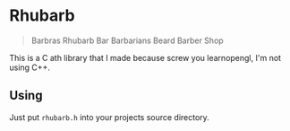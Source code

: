 # Rhubarb

> Barbras Rhubarb Bar Barbarians Beard Barber Shop

This is a C ath library that I made because screw you learnopengl, I'm not using C++.

## Using

Just put `rhubarb.h` into your projects source directory.